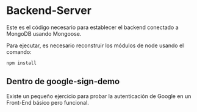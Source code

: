 # Backend-Server

Este es el código necesario para establecer el backend conectado a MongoDB usando Mongoose.

Para ejecutar, es necesario reconstruir los módulos de node usando el comando:

```
npm install
```

## Dentro de google-sign-demo

Existe un pequeño ejercicio para probar la autenticación de Google en un Front-End básico pero funcional.
